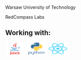Warsaw University of Technology

RedCompass Labs

## Working with: 
<div>
<img src="https://github.com/devicons/devicon/blob/master/icons/java/java-original-wordmark.svg" title="Java" alt="Java" width="60" height="40"/>&nbsp
<img src="https://github.com/devicons/devicon/blob/master/icons/python/python-original-wordmark.svg" title="Python" alt="Python" width="60" height="40"/>&nbsp
<img src="https://github.com/devicons/devicon/blob/master/icons/react/react-original.svg" title="React" alt="React" width="60" height="40"/>&nbsp  
<div>


